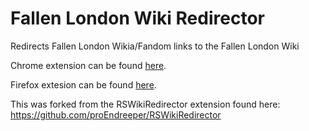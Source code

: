 # Fallen London Wiki Redirector
Redirects Fallen London Wikia/Fandom links to the Fallen London Wiki

Chrome extension can be found [here](https://chrome.google.com/webstore/detail/uesp-wiki-redirector/pmpmohopeeclfnlhpmaipopinoicdkod).

Firefox extesion can be found [here](https://addons.mozilla.org/en-US/firefox/addon/uesp-wiki-redirector/).

This was forked from the RSWikiRedirector extension found here: https://github.com/proEndreeper/RSWikiRedirector
